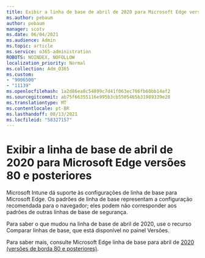 ```yaml
---
title: Exibir a linha de base de abril de 2020 para Microsoft Edge versões 80 e posteriores
ms.author: pebaum
author: pebaum
manager: scotv
ms.date: 06/04/2021
ms.audience: Admin
ms.topic: article
ms.service: o365-administration
ROBOTS: NOINDEX, NOFOLLOW
localization_priority: Normal
ms.collection: Adm_O365
ms.custom:
- "9006500"
- "11139"
ms.openlocfilehash: 1a2d86ea8c54899c7d41f063ec706fb60bb14af2
ms.sourcegitcommit: ab75f66355116e995b3cb5505465b31989339e28
ms.translationtype: MT
ms.contentlocale: pt-BR
ms.lasthandoff: 08/13/2021
ms.locfileid: "58327157"
---
```

# <a name="view-the-april-2020-baseline-for-microsoft-edge-versions-80-and-later"></a>Exibir a linha de base de abril de 2020 para Microsoft Edge versões 80 e posteriores

Microsoft Intune dá suporte às configurações de linha de base para Microsoft Edge. Os padrões de linha de base representam a configuração recomendada para o navegador; eles podem não corresponder aos padrões de outras linhas de base de segurança.

Para saber o que mudou na linha de base de abril de 2020, use o recurso Comparar linhas de base, que está disponível no painel Versões.

Para saber mais, consulte Microsoft Edge linha de base para abril de [2020 (versões de borda 80 e posteriores)](https://docs.microsoft.com/mem/intune/protect/security-baseline-settings-edge?pivots=edge-april-2020).